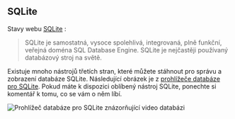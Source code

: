 ## <a name="sqlite"></a>SQLite

Stavy webu [SQLite](https://www.sqlite.org/) :

> SQLite je samostatná, vysoce spolehlivá, integrovaná, plně funkční, veřejná doména SQL Database Engine. SQLite je nejčastěji používaný databázový stroj na světě.

Existuje mnoho nástrojů třetích stran, které můžete stáhnout pro správu a zobrazení databáze SQLite. Následující obrázek je z [prohlížeče databáze pro SQLite](https://sqlitebrowser.org/). Pokud máte k dispozici oblíbený nástroj SQLite, ponechte si komentář k tomu, co se vám o něm líbí.

![Prohlížeč databáze pro SQLite znázorňující video databázi](~/tutorials/first-mvc-app-xplat/working-with-sql/_static/dbb.png)
